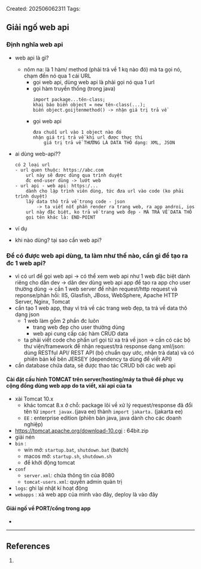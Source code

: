 Created: 202506062311
Tags: 

## Giải ngố web api
### Định nghĩa web api
- web api là gì?
	- nôm na:  là 1 hàm/ method (phải trả về 1 kq nào đó) mà ta gọi nó, chạm đến nó qua 1 cái URL
		- gọi web api, dùng web api là phải gọi nó qua 1 url
		- gọi hàm truyền thống (trong java)
			```
			import package...tên-class;
			khai báo biến object = new tên-class(...);
			biến object.goijtenmethod() -> nhận giá trị trả về
			```
		- gọi web api
			```
			đưa chuỗi url vào 1 object nào đó
			nhận giá trị trả về khi url được thực thi
				giá trị trả về THƯỜNG LÀ DATA THÔ dạng: XML, JSON
			```

- ai dùng web-api??
	```
	có 2 loại url
	- url quen thuộc: https://abc.com
		url này sẽ được dùng qua trình duyệt
		đc end-user dùng -> lướt web
	- url api - web api: https:/...
		dành cho lập trình viên dùng, tức đưa url vào code (ko phải trình duyệt)
		lấy data thô trả về trong code - json 
			-> ta viết nốt phần render ra trang web, ra app androi, ios
		url này đặc biệt, ko trả về trang web đẹp - MÀ TRẢ VỀ DATA THÔ
		gọi tên khác là: END-POINT
	```

- ví dụ

- khi nào dùng? tại sao cần web api?

### Để có được web api dùng, ta làm như thế nào, cần gì để tạo ra đc 1 web api?
- vì có url để gọi web api -> có thể xem web api như 1 web đặc biệt dành riêng cho dân dev 
	-> dân dev dùng web api app để tạo ra app cho user thường dùng
	-> cần 1 web server để nhận request/http request và reponse/phản hồi: IIS, Glasfish, JBoss, WebSphere, Apache HTTP Server, Nginx, Tomcat
- cần tạo 1 web app, thay vì trả về các trang web đẹp, ta trả về data thô dạng json
	- 1 web làm gồm 2 phần đc luôn
		- trang web đẹp cho user thường dùng
		- web api cung cấp các hàm CRUD data
	- ta phải viết code cho phần url gọi từ xa trả về json
		-> cần có các bộ thư viện/framework để nhận request/trả response dạng xml/json: dùng RESTful API/ REST API (bộ chuẩn quy ước, nhận trả data) và có phiên bản kế bên JERSEY (dependency ta dùng để viết API)
- cần database chứa data, sẽ được thao tác CRUD bởi các web api

#### Cài đặt cấu hình TOMCAT trên server/hosting/máy ta thuê để phục vụ cộng đồng dùng web app do ta viết, xài api của ta
- xài Tomcat 10.x
	- khác tomcat 8.x ở chỗ: package lõi về xử lý request/response đã đổi tên từ `import javax.`(java ee) thành `import jakarta.` (jakarta ee)
	- `EE` : enterprise edition (phiên bản java, java dành cho các doanh nghiệp)
- https://tomcat.apache.org/download-10.cgi : 64bit.zip 
- giải nén
- `bin` : 
	- win mở: `startup.bat`, `shutdown.bat` (batch)
	- macos mở: `startup.sh`, `shutdown.sh` 
	- để khởi động tomcat
- `conf`
	- `server.xml`: chứa thông tin của 8080
	- `tomcat-users.xml`: quyền admin quản trị
- `logs`: ghi lại nhật kí hoạt động 
- `webapps` : xả web app của mình vào đây, deploy là vào đây

#### Giải ngố về PORT/cổng trong app
- 

-----
## References
1.
